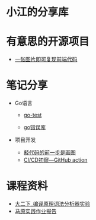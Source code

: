 # 小江的分享库

# 有意思的开源项目

* [一张图片即可复现前端代码](note/screenshot-to-code)

# 笔记分享

* Go语言

  * [go-test](note\go-test.md)

  * [go错误库](note/go错误库.md)

* 项目开发

  * [敲代码的前一步是画图](note/业务流程图.md)
  * [CI/CD初窥—GitHub action](note/githubActions.md)

# 课程资料

* [大二下_编译原理词法分析器实验](https://github.com/Milefer7/Lexical-Analyzer)
* [马原实践作业报告](note/马克思主义基本原理_实践报告作业.md)

